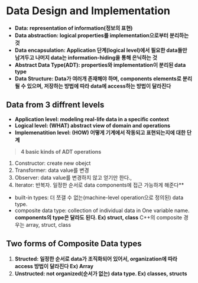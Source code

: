 Data Design and Implementation
==================================
* **Data: representation of information(정보의 표현)**
* **Data abstraction: logical properties를 implementation으로부터 분리하는 것**
* **Data encapsulation: Application 단계(logical level)에서 필요한 data들만 남겨두고 나머지 data는 information-hiding을 통해 은닉하는 것**
* **Abstract Data Type(ADT): properties와 implementation이 분리된 data type**
* **Data Structure: Data가 여러개 존재해야 하며, components elements로 분리될 수 있으며, 저장하는 방법에 따라 data에 access하는 방법이 달라진다**

## Data from 3 diffrent levels
* **Application level: modeling real-life data in a specific context**
* **Logical level: (WHAT) abstract view of domain and operations**
* **Implemenatition level: (HOW) 어떻게 기계에서 작동되고 표현되는지에 대한 단계**

> **4 basic kinds of ADT operations**
  1) Constructor: create new obejct
  2) Transformer: data value를 변경
  3) Observer: data value를 변경하지 않고 얻기만 한다.,
  4) Iterator: 반복자. 일정한 순서로 data components에 접근 가능하게 해준다**

* built-in types: 더 쪼갤 수 없는(machine-level operation으로 정의된) data type. 
* composite data type: collection of individual data in One variable name. **components의 type은 달라도 된다. Ex) struct, class** C++의 composite 경우는 array, struct, class

## Two forms of Composite Data types
1) **Structed: 일정한 순서로 data가 조직화되어 있어서, organization에 따라 access 방법이 달라진다 Ex) Array**
2) **Unstructed: not organized(순서가 없는) data type. Ex) classes, structs**
